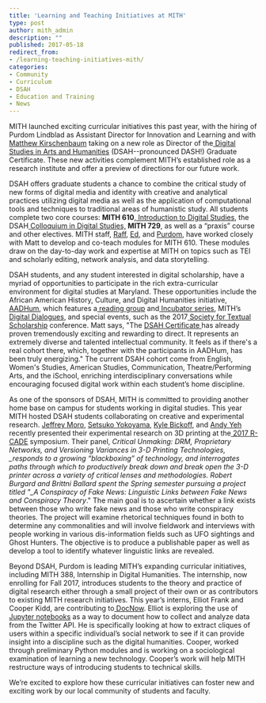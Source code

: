 ```yaml
---
title: 'Learning and Teaching Initiatives at MITH'
type: post
author: mith_admin
description: ""
published: 2017-05-18
redirect_from: 
- /learning-teaching-initiatives-mith/
categories:
- Community
- Curriculum
- DSAH
- Education and Training
- News
---
```

MITH launched exciting curricular initiatives this past year, with the hiring of Purdom Lindblad as Assistant Director for Innovation and Learning and with [Matthew Kirschenbaum](https://mkirschenbaum.wordpress.com/) taking on a new role as Director of the[ Digital Studies in Arts and Humanities](http://dsah.umd.edu/) (DSAH--pronounced DASH!) Graduate Certificate. These new activities complement MITH’s established role as a research institute and offer a preview of directions for our future work.

DSAH offers graduate students a chance to combine the critical study of new forms of digital media and identity with creative and analytical practices utilizing digital media as well as the application of computational tools and techniques to traditional areas of humanistic study. All students complete two core courses: **MITH 610**,[ Introduction to Digital Studies](http://dsah.umd.edu/requirements/#introds), the DSAH[ Colloquium in Digital Studies,](http://dsah.umd.edu/requirements/#colloquium) **MITH 729**, as well as a “praxis” course and other electives. MITH staff, [Raff](http://mith.umd.edu/people/person/raffaele-viglianti/), [Ed](http://mith.umd.edu/people/person/ed-summers/), and [Purdom](http://mith.umd.edu/people/person/purdom-lindblad/), have worked closely with Matt to develop and co-teach modules for MITH 610. These modules draw on the day-to-day work and expertise at MITH on topics such as TEI and scholarly editing, network analysis, and data storytelling.

DSAH students, and any student interested in digital scholarship, have a myriad of opportunities to participate in the rich extra-curricular environment for digital studies at Maryland. These opportunities include the African American History, Culture, and Digital Humanities initiative,[ AADHum](http://aadhum.umd.edu/), which features a[ reading group](http://aadhum.umd.edu/reading-groups/) and[ Incubator series](http://aadhum.umd.edu/dh-incubators/), MITH’s[ Digital Dialogues](http://mith.umd.edu/digital-dialogues/dialogues/), and special events, such as the 2017[ Society for Textual Scholarship](http://mith.umd.edu/sts2017/) conference. Matt says, "The [DSAH Certificate ](http://dsah.umd.edu/)has already proven tremendously exciting and rewarding to direct. It represents an extremely diverse and talented intellectual community. It feels as if there's a real cohort there, which, together with the participants in AADHum, has been truly energizing." The current DSAH cohort come from English, Women's Studies, American Studies, Communication, Theatre/Performing Arts, and the iSchool, enriching interdisciplinary conversations while encouraging focused digital work within each student’s home discipline.

As one of the sponsors of DSAH, MITH is committed to providing another home base on campus for students working in digital studies. This year MITH hosted DSAH students collaborating on creative and experimental research. [Jeffrey Moro](https://jeffreymoro.com/), [Setsuko Yokoyama](https://twitter.com/setsukoyokoyama), [Kyle Bickoff](http://www.kylebickoff.com/), and [Andy Yeh](https://twitter.com/Tinbadthetailor) recently presented their experimental research on 3D printing at the[ 2017 R-CADE](http://rcade.camden.rutgers.edu/2017symposium.html) symposium. Their panel, _Critical Unmaking: DRM, Proprietary Networks, and Versioning Variances in 3-D Printing Technologies, \_responds to a growing “blackboxing” of technology, and interrogates paths through which to productively break down and break open the 3-D printer across a variety of critical lenses and methodologies. Robert Burgard and Brittni Ballard spent the Spring semester pursuing a project titled "\_A Conspiracy of Fake News: Linguistic Links between Fake News and Conspiracy Theory_." The main goal is to ascertain whether a link exists between those who write fake news and those who write conspiracy theories. The project will examine rhetorical techniques found in both to determine any commonalities and will involve fieldwork and interviews with people working in various dis-information fields such as UFO sightings and Ghost Hunters. The objective is to produce a publishable paper as well as develop a tool to identify whatever linguistic links are revealed.

Beyond DSAH, Purdom is leading MITH’s expanding curricular initiatives, including MITH 388, Internship in Digital Humanities. The internship, now enrolling for Fall 2017, introduces students to the theory and practice of digital research either through a small project of their own or as contributors to existing MITH research initiatives. This year’s interns, Elliot Frank and Cooper Kidd, are contributing to[ DocNow](http://www.docnow.io/). Elliot is exploring the use of [Jupyter notebooks](http://jupyter.org/) as a way to document how to collect and analyze data from the Twitter API. He is specifically looking at how to extract cliques of users within a specific individual’s social network to see if it can provide insight into a discipline such as the digital humanities. Cooper, worked through preliminary Python modules and is working on a sociological examination of learning a new technology. Cooper’s work will help MITH restructure ways of introducing students to technical skills.

We’re excited to explore how these curricular initiatives can foster new and exciting work by our local community of students and faculty.

